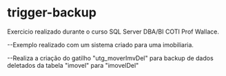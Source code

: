 # trigger-backup
Exercicio realizado durante o curso SQL Server DBA/BI COTI Prof Wallace.

--Exemplo realizado com um sistema criado para uma imobiliaria.

--Realiza a criação do gatilho "utg_moverImvDel" para backup de dados deletados da tabela "imovel" para "imovelDel"
